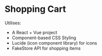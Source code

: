 # Shopping Cart 

Utilises: 
- A React + Vue project 
- Component-based CSS Styling
- Lucide (icon component library) for icons
- FakeStore API for shopping items 
